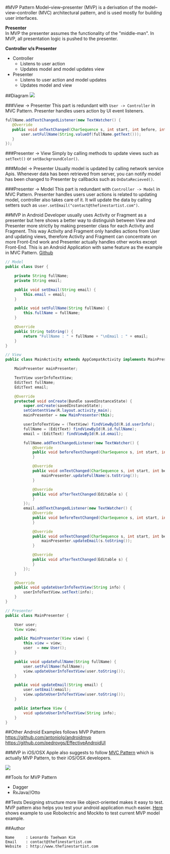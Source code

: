 #MVP Pattern
Model–view–presenter (MVP) is a derivation of the model–view–controller (MVC) architectural pattern, and is used mostly for building user interfaces.

**Presenter**  
In MVP the presenter assumes the functionality of the "middle-man". In MVP, all presentation logic is pushed to the presenter.  

**Controller v/s Presenter**  
* Controller
   * Listens to user action
   * Updates model and model updates view
* Presenter
   * Listens to user action and model updates
   * Updates model and view


##Diagram
![](http://upload.wikimedia.org/wikipedia/commons/thumb/d/dc/Model_View_Presenter_GUI_Design_Pattern.png/220px-Model_View_Presenter_GUI_Design_Pattern.png)

###View -> Presenter
This part is redundant with `User -> Controller` in MVC Pattern. Presenter handles users action by UI event listeners.
```java
fullName.addTextChangedListener(new TextWatcher() {
   @Override
   public void onTextChanged(CharSequence s, int start, int before, int count) {
       user.setFullName(String.valueOf(fullName.getText()));
   }
});
```

###Presenter -> View
Simply by calling methods to update views such as `setText()` or `setBackgroundColor()`.

###Model -> Presenter
Usually model is updated by calling network service Apis. Whenever data has been retrieved from server, you can notify model has been changed to Presenter by callbacks such as `OnDataRecieved()`.

###Presenter -> Model
This part is redundant with `Controller -> Model` in MVC Pattern. Presenter handles users user actions is related to updating model, controller also takes care of it. It will update the data by calling setters such as `user.setEmail("contact@thefinestartist.com")`.


##MVP in Android
Developer usually uses Activity or Fragment as a presenter but here shows a better way to distinguish between View and Presenter more strictly by making presenter class for each Activity and Fragment. This way Activity and Fragment only handles actions from User and updating views, therefore Activity and Fragment can concentrate on more Front-End work and Presenter actually handles other works except Front-End. This is an Android Application with same feature as the example in MVC Pattern. [Github](https://github.com/TheFinestArtist/MVP-Example)
```java
// Model
public class User {

    private String fullName;
    private String email;

    public void setEmail(String email) {
        this.email = email;
    }

    public void setFullName(String fullName) {
        this.fullName = fullName;
    }

    @Override
    public String toString() {
        return "FullName : " + fullName + "\nEmail : " + email;
    }
}

// View
public class MainActivity extends AppCompatActivity implements MainPresenter.View {

    MainPresenter mainPresenter;

    TextView userInfoTextView;
    EditText fullName;
    EditText email;

    @Override
    protected void onCreate(Bundle savedInstanceState) {
        super.onCreate(savedInstanceState);
        setContentView(R.layout.activity_main);
        mainPresenter = new MainPresenter(this);

        userInfoTextView = (TextView) findViewById(R.id.userInfo);
        fullName = (EditText) findViewById(R.id.fullName);
        email = (EditText) findViewById(R.id.email);

        fullName.addTextChangedListener(new TextWatcher() {
            @Override
            public void beforeTextChanged(CharSequence s, int start, int count, int after) {
            }

            @Override
            public void onTextChanged(CharSequence s, int start, int before, int count) {
                mainPresenter.updateFullName(s.toString());
            }

            @Override
            public void afterTextChanged(Editable s) {
            }
        });
        email.addTextChangedListener(new TextWatcher() {
            @Override
            public void beforeTextChanged(CharSequence s, int start, int count, int after) {
            }

            @Override
            public void onTextChanged(CharSequence s, int start, int before, int count) {
                mainPresenter.updateEmail(s.toString());
            }

            @Override
            public void afterTextChanged(Editable s) {
            }
        });
    }

    @Override
    public void updateUserInfoTextView(String info) {
        userInfoTextView.setText(info);
    }
}

// Presenter
public class MainPresenter {

    User user;
    View view;

    public MainPresenter(View view) {
        this.view = view;
        user  = new User();
    }

    public void updateFullName(String fullName) {
        user.setFullName(fullName);
        view.updateUserInfoTextView(user.toString());
    }

    public void updateEmail(String email) {
        user.setEmail(email);
        view.updateUserInfoTextView(user.toString());
    }

    public interface View {
        void updateUserInfoTextView(String info);
    }
}
```


##Other Android Examples follows MVP Pattern
https://github.com/antoniolg/androidmvp
https://github.com/pedrovgs/EffectiveAndroidUI


##MVP in iOS/OSX
Apple also suggests to follow [MVC Pattern](https://developer.apple.com/library/mac/documentation/General/Conceptual/DevPedia-CocoaCore/MVC.html) which is actually MVP Pattern, to their iOS/OSX developers.  

![](https://developer.apple.com/library/mac/documentation/General/Conceptual/DevPedia-CocoaCore/Art/model_view_controller.jpg)


##Tools for MVP Pattern
* Dagger
* RxJava//Otto

##Tests
Designing structure more like object-oriented makes it easy to test. MVP pattern also helps you test your android application much easier. [Here](https://github.com/TheFinestArtist/Robolectric-Example) shows example to use Robolectric and Mockito to test current MVP model example.


##Author
```
Name     : Leonardo Taehwan Kim
Email    : contact@thefinestartist.com
Website  : http://www.thefinestartist.com
```
